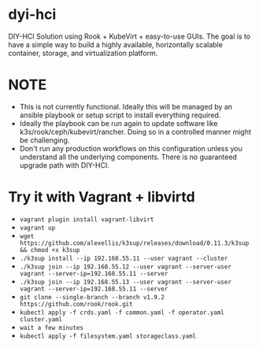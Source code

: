 # dyi-hci

DIY-HCI Solution using Rook + KubeVirt + easy-to-use GUIs. The goal is to have a simple way to build a highly available, horizontally scalable container, storage, and virtualization platform.

# NOTE

- This is not currently functional. Ideally this will be managed by an ansible playbook or setup script to install everything required.
- Ideally the playbook can be run again to update software like k3s/rook/ceph/kubevirt/rancher. Doing so in a controlled manner might be challenging.
- Don't run any production workflows on this configuration unless you understand all the underlying components. There is no guaranteed upgrade path with DIY-HCI.

# Try it with Vagrant + libvirtd

- `vagrant plugin install vagrant-libvirt`
- `vagrant up`
- `wget https://github.com/alexellis/k3sup/releases/download/0.11.3/k3sup && chmod +x k3sup`
- `./k3sup install --ip 192.168.55.11 --user vagrant --cluster`
- `./k3sup join --ip 192.168.55.12 --user vagrant --server-user vagrant --server-ip=192.168.55.11 --server`
- `./k3sup join --ip 192.168.55.13 --user vagrant --server-user vagrant --server-ip=192.168.55.11 --server`
- `git clone --single-branch --branch v1.9.2 https://github.com/rook/rook.git`
- `kubectl apply -f crds.yaml -f common.yaml -f operator.yaml cluster.yaml`
- `wait a few minutes`
- `kubectl apply -f filesystem.yaml storageclass.yaml`

